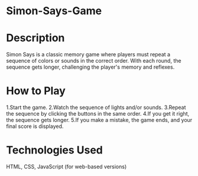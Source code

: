 # Simon-Says-Game

# Description

Simon Says is a classic memory game where players must repeat a sequence of colors or sounds in the correct order. With each round, the sequence gets longer, challenging the player's memory and reflexes.

# How to Play

1.Start the game.
2.Watch the sequence of lights and/or sounds.
3.Repeat the sequence by clicking the buttons in the same order.
4.If you get it right, the sequence gets longer.
5.If you make a mistake, the game ends, and your final score is displayed.

# Technologies Used

HTML, CSS, JavaScript (for web-based versions)
